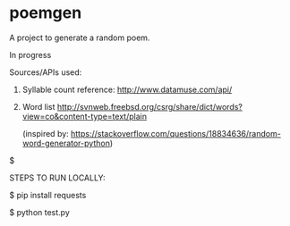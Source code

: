 # poemgen
A project to generate a random poem.

In progress

$$$$$$$$$$$$$$$$$$$$

Sources/APIs used:

1) Syllable count reference:
	http://www.datamuse.com/api/
	
2) Word list
	http://svnweb.freebsd.org/csrg/share/dict/words?view=co&content-type=text/plain

	(inspired by: https://stackoverflow.com/questions/18834636/random-word-generator-python)
	
$$$$$$$$$$$$$$$$$$$$$

STEPS TO RUN LOCALLY:

$ pip install requests

$ python test.py



